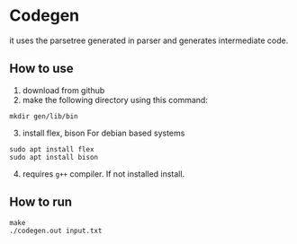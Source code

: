 # Codegen
it uses the parsetree generated in parser
and generates intermediate code.

## How to use
1. download from github
2. make the following directory using this command:
```
mkdir gen/lib/bin
```
3. install flex, bison
For debian based systems
```
sudo apt install flex
sudo apt install bison
```

4. requires ```g++``` compiler. If not installed install.

## How to run
```
make
./codegen.out input.txt
```
